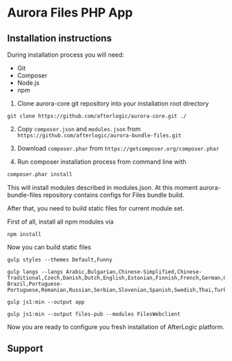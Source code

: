 # Aurora Files PHP App


## Installation instructions

During installation process you will need:
- Git
- Composer
- Node.js
- npm

1. Clone aurora-core git repository into your installation root directory
```  
git clone https://github.com/afterlogic/aurora-core.git ./
```

2. Copy `composer.json` and `modules.json` from `https://github.com/afterlogic/aurora-bundle-files.git`

3. Download `composer.phar` from `https://getcomposer.org/composer.phar`

4. Run composer installation process from command line with 
```bash
composer.phar install
```

This will install modules described in modules.json. At this moment aurora-bundle-files repository contains configs for Files bundle build.

After that, you need to build static files for current module set.

First of all, install all npm modules via
```
npm install
```
Now you can build static files
```
gulp styles --themes Default,Funny
```
```
gulp langs --langs Arabic,Bulgarian,Chinese-Simplified,Chinese-Traditional,Czech,Danish,Dutch,English,Estonian,Finnish,French,German,Greek,Hebrew,Hungarian,Italian,Japanese,Korean,Latvian,Lithuanian,Norwegian,Persian,Polish,Portuguese-Brazil,Portuguese-Portuguese,Romanian,Russian,Serbian,Slovenian,Spanish,Swedish,Thai,Turkish,Ukrainian,Vietnamese
```
```
gulp js1:min --output app
```
```
gulp js1:min --output files-pub --modules FilesWebclient
```

Now you are ready to configure you fresh installation of AfterLogic platform.

## Support



